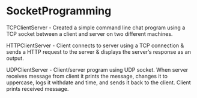 # SocketProgramming
TCPClientServer - Created a simple command line chat program using a TCP socket between a client and server on two different machines.

HTTPClientServer - Client connects to server using a TCP connection & sends a HTTP request to the server & displays the server’s response as an output.

UDPClientServer - Client/server program using UDP socket. When server receives message from client it prints the message, changes it to uppercase, logs it withdate and time, and sends it back to the client. Client prints received message.
